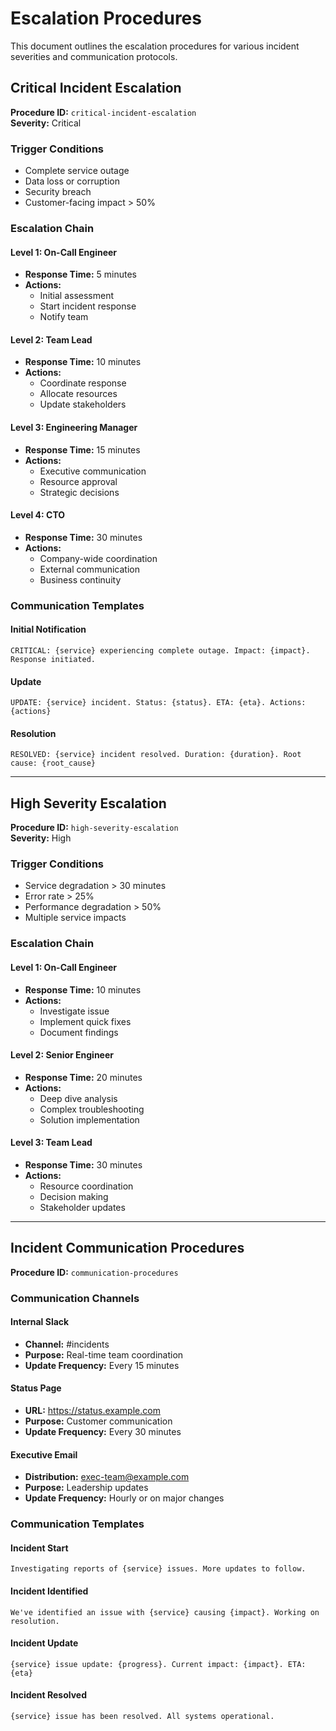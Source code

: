 # Escalation Procedures

This document outlines the escalation procedures for various incident severities and communication protocols.

## Critical Incident Escalation

**Procedure ID:** `critical-incident-escalation`  
**Severity:** Critical

### Trigger Conditions
- Complete service outage
- Data loss or corruption
- Security breach
- Customer-facing impact > 50%

### Escalation Chain

#### Level 1: On-Call Engineer
- **Response Time:** 5 minutes
- **Actions:**
  - Initial assessment
  - Start incident response
  - Notify team

#### Level 2: Team Lead
- **Response Time:** 10 minutes
- **Actions:**
  - Coordinate response
  - Allocate resources
  - Update stakeholders

#### Level 3: Engineering Manager
- **Response Time:** 15 minutes
- **Actions:**
  - Executive communication
  - Resource approval
  - Strategic decisions

#### Level 4: CTO
- **Response Time:** 30 minutes
- **Actions:**
  - Company-wide coordination
  - External communication
  - Business continuity

### Communication Templates

#### Initial Notification
`CRITICAL: {service} experiencing complete outage. Impact: {impact}. Response initiated.`

#### Update
`UPDATE: {service} incident. Status: {status}. ETA: {eta}. Actions: {actions}`

#### Resolution
`RESOLVED: {service} incident resolved. Duration: {duration}. Root cause: {root_cause}`

---

## High Severity Escalation

**Procedure ID:** `high-severity-escalation`  
**Severity:** High

### Trigger Conditions
- Service degradation > 30 minutes
- Error rate > 25%
- Performance degradation > 50%
- Multiple service impacts

### Escalation Chain

#### Level 1: On-Call Engineer
- **Response Time:** 10 minutes
- **Actions:**
  - Investigate issue
  - Implement quick fixes
  - Document findings

#### Level 2: Senior Engineer
- **Response Time:** 20 minutes
- **Actions:**
  - Deep dive analysis
  - Complex troubleshooting
  - Solution implementation

#### Level 3: Team Lead
- **Response Time:** 30 minutes
- **Actions:**
  - Resource coordination
  - Decision making
  - Stakeholder updates

---

## Incident Communication Procedures

**Procedure ID:** `communication-procedures`

### Communication Channels

#### Internal Slack
- **Channel:** #incidents
- **Purpose:** Real-time team coordination
- **Update Frequency:** Every 15 minutes

#### Status Page
- **URL:** https://status.example.com
- **Purpose:** Customer communication
- **Update Frequency:** Every 30 minutes

#### Executive Email
- **Distribution:** exec-team@example.com
- **Purpose:** Leadership updates
- **Update Frequency:** Hourly or on major changes

### Communication Templates

#### Incident Start
`Investigating reports of {service} issues. More updates to follow.`

#### Incident Identified
`We've identified an issue with {service} causing {impact}. Working on resolution.`

#### Incident Update
`{service} issue update: {progress}. Current impact: {impact}. ETA: {eta}`

#### Incident Resolved
`{service} issue has been resolved. All systems operational.`